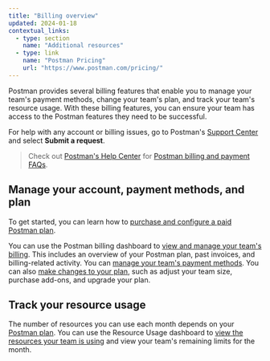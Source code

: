 ```yaml
---
title: "Billing overview"
updated: 2024-01-18
contextual_links:
  - type: section
    name: "Additional resources"
  - type: link
    name: "Postman Pricing"
    url: "https://www.postman.com/pricing/"
---
```


Postman provides several billing features that enable you to manage your team's payment methods, change your team's plan, and track your team's resource usage. With these billing features, you can ensure your team has access to the Postman features they need to be successful.

For help with any account or billing issues, go to Postman's [Support Center](https://www.postman.com/support/) and select **Submit a request**.

> Check out [Postman's Help Center](https://support.postman.com/hc/en-us) for [Postman billing and payment FAQs](https://support.postman.com/hc/en-us/categories/115000609205-Billing-and-Payment).

## Manage your account, payment methods, and plan

To get started, you can learn how to [purchase and configure a paid Postman plan](/docs/billing/buying/).

You can use the Postman billing dashboard to [view and manage your team's billing](/docs/billing/billing/#billing-dashboard). This includes an overview of your Postman plan, past invoices, and billing-related activity. You can [manage your team's payment methods](/docs/billing/billing/#payments). You can also [make changes to your plan](/docs/billing/billing/#team-and-plan-changes), such as adjust your team size, purchase add-ons, and upgrade your plan.

## Track your resource usage

The number of resources you can use each month depends on your [Postman plan](https://www.postman.com/pricing/). You can use the Resource Usage dashboard to [view the resources your team is using](/docs/billing/resource-usage/) and view your team's remaining limits for the month.
